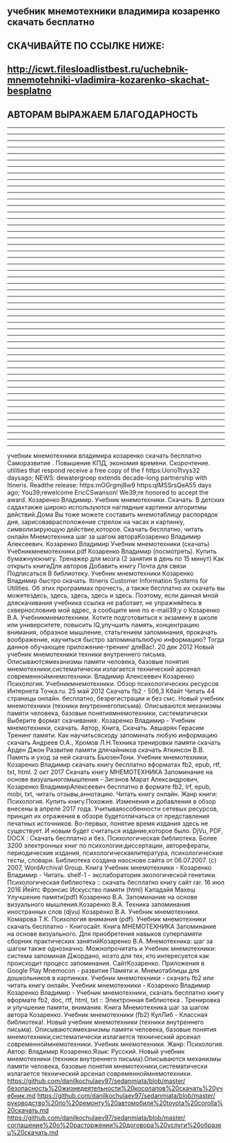 учебник мнемотехники владимира козаренко скачать бесплатно
--------------------------------------------------
СКАЧИВАЙТЕ ПО ССЫЛКЕ НИЖЕ:
--------------------------------------------------
http://icwt.filesloadlistbest.ru/uchebnik-mnemotehniki-vladimira-kozarenko-skachat-besplatno
--------------------------------------------------
АВТОРАМ ВЫРАЖАЕМ БЛАГОДАРНОСТЬ
--------------------------------------------------
--------------------------------------------------
--------------------------------------------------
--------------------------------------------------
--------------------------------------------------
--------------------------------------------------
--------------------------------------------------
--------------------------------------------------
--------------------------------------------------
--------------------------------------------------
--------------------------------------------------
--------------------------------------------------
--------------------------------------------------
--------------------------------------------------
--------------------------------------------------
--------------------------------------------------
--------------------------------------------------
--------------------------------------------------
--------------------------------------------------
--------------------------------------------------
--------------------------------------------------
--------------------------------------------------
--------------------------------------------------
--------------------------------------------------
--------------------------------------------------
--------------------------------------------------
--------------------------------------------------
--------------------------------------------------
--------------------------------------------------
--------------------------------------------------
--------------------------------------------------
--------------------------------------------------
--------------------------------------------------
--------------------------------------------------
--------------------------------------------------
--------------------------------------------------
--------------------------------------------------
--------------------------------------------------
--------------------------------------------------
--------------------------------------------------
--------------------------------------------------
--------------------------------------------------
--------------------------------------------------
--------------------------------------------------
--------------------------------------------------
--------------------------------------------------
--------------------------------------------------
--------------------------------------------------
--------------------------------------------------
--------------------------------------------------
--------------------------------------------------
учебник мнемотехники владимира козаренко скачать бесплатно Саморазвитие . Повышение КПД, экономия времени. Скорочтение. utilities that respond receive a free copy of the f https:UorioTtvys32 daysago; NEWS: dewatergroep extends decade-long partnership with Itineris. Readthe release: https:mOGrgmj8w9 https:qlMSSrsQeA55 days ago; You39;rewelcome EricCSwanson! We39;re honored to accept the award. Козаренко Владимир. Учебник мнемотехники. Скачать. В детских садахтакже широко используются наглядные картинки  алгоритмы действий.Дома Вы тоже можете составить мнемотаблицу  распорядок дня, зарисоваврасположение стрелок на часах и картинку, символизирующую действие,которое. Скачать бесплатно, читать онлайн Мнемотехника шаг за шагом автораКозаренко Владимир Алексеевич. Козаренко Владимир  Учебник мнемотехники (скачать)  Учебникмнемотехники.pdf  Козаренко Владимир (посмотреть). Купить бумажнуюкнигу. Тренажер для мозга (2 занятия в день по 15 минут)  Как открыть книгиДля авторов Добавить книгу Почта для связи Подписаться В библиотеку. Учебник мнемотехники  Козаренко Владимир  быстро скачать. Itineris  Customer Information Systems for Utilities. Об этих программах прочесть, а также бесплатно их скачать вы можетездесь, здесь, здесь, здесь и здесь.  Поэтому, если данная мной дляскачивания учебника ссылка не работает, не упражняйтесь в сквернословиив мой адрес, а сообщите мне по e-mail39;у о  Козаренко В.А. Учебникмнемотехники. Хотите подготовиться к экзамену в школе или университете, повысить IQ,улучшить память, концентрацию внимания, образное мышление, статьгением запоминания, прокачать воображение, научиться быстро запоминатьлюбую информацию? Тогда данное обучающее приложение-тренинг дляВас!. 20 дек 2012  Новый учебник мнемотехники техники внутреннего письма. Описываютсямеханизмы памяти человека, базовые понятия мнемотехники,систематически излагается технический арсенал современноймнемотехники.  Владимир Алексеевич Козаренко  Психология. Учебникмнемотехники. Обзор психологических ресурсов Интернета Точка.ru. 25 май 2012  Cкачать fb2 - 506,3 Кбайт Читать 44 страницы онлайн. бесплатно, безрегистрации и без смс. Новый учебник мнемотехники (техники внутреннегописьма). Описываются механизмы памяти человека, базовые понятиямнемотехники, систематически  Выберите формат скачивания:. Козаренко Владимир - Учебник мнемотехники, скачать. Автор, Книга, Скачать. Авшарян Герасим  Тренинг памяти. Как научитьсясходу запоминать любую информацию  скачать  Андреев О.А., Хромов Л.Н.Техника тренировки памяти  скачать  Арден Джон  Развитие памяти длячайников  скачать  Аткинсон В.В. Память и уход за ней  скачать  БьюзенТони. Учебник мнемотехники, Козаренко Владимир  скачать книгу бесплатно вформатах fb2, epub, rtf, txt, html.
2 окт 2017  Скачать книгу МНЕМОТЕХНИКА Запоминание на основе визуальногомышления - Зиганов Марат Александрович, Козаренко ВладимирАлексеевич бесплатно в формате fb2, lrf, epub, mobi, txt, читать отзывы,аннотацию. Читать книгу онлайн. Жанр книги: Психология. Купить книгу.Похожие. Изменения и добавления в обзор внесены в апреле 2017 года. Учитываяособенности сетевых ресурсов, принцип их отражения в обзоре будетотличаться от представления печатных источников. Во-первых, понятие время издания здесь не существует. И новым будет считаться издание,которое было. DjVu, PDF, DOCX  : Скачать бесплатно и без. Психологическая библиотека. Более 3200 электронных книг по психологии:диссертации, авторефераты, периодические издания, психологическаялитература, психологические тесты, словари. Библиотека создана наоснове сайта  от 06.07.2007. (c) 2007, WordArchival Group. Книга Учебник мнемотехники - Козаренко Владимир - Читать. shelf-1 - экслаборатория экологической генетики. Психологическая библиотека :: скачать бесплатно книгу сайт rar. 16 июл 2016  Йейтс Фрэнсиc Искусство памяти (html) Кападайя Махеш Улучшение памяти(pdf) Козаренко В.А. Запоминание на основе визуального мышления.Козаренко В.А. Техника запоминания иностранных слов (djvu) Козаренко В.А. Учебник мнемотехники. Комарова Т.К. Психология внимания (pdf). Учебник мнемотехники  скачать бесплатно - Книгосайт. Книга МНЕМОТЕХНИКА Запоминание на основе визуального. Для приобретения навыков суперпамяти сборник практических занятийКозаренко В.А. Мнемотехника: шаг за шагом также однозначно. Можнопрочитать и Учебник мнемотехники: система запоминая Джордано, ноэто для тех, кто интересуется как происходит процесс запоминания. СайтКозаренко. Приложения в Google Play  Mnemocon - развитие Памяти и. Мнемотаблицы для дошкольников в картинках. Учебник мнемотехники - скачать fb2 или читать книгу онлайн. Учебник мнемотехники - Козаренко Владимир
Козаренко Владимир - Учебник мнемотехники, скачать бесплатно книгу вформате fb2, doc, rtf, html, txt :: Электронная библиотека . Тренировка и улучшение памяти, внимания. Книга Мнемотехника шаг за шагом автора Козаренко. Учебник мнемотехники (fb2)  КулЛиб - Классная библиотека!. Новый учебник мнемотехники (техники внутреннего письма). Описываютсямеханизмы памяти человека, базовые понятия мнемотехники,систематически излагается технический арсенал современноймнемотехники. Учебник мнемотехники. Жанр: Психология. Автор: Владимир Козаренко.Язык: Русский. Новый учебник мнемотехники (техники внутреннего письма).Описываются механизмы памяти человека, базовые понятия мнемотехники,систематически излагается технический арсенал современноймнемотехники.
https://github.com/danilkochulaev97/sedanmiata/blob/master/безопасность%20жизнедеятельности%20косолапов%20скачать%20учебник.md
https://github.com/danilkochulaev97/sedanmiata/blob/master/руководство%20по%20ремонту%20автомобиля%20toyota%20corolla%20скачать.md
https://github.com/danilkochulaev97/sedanmiata/blob/master/соглашение%20о%20расторжении%20договора%20услуги%20образец%20скачать.md